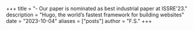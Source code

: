 +++
title = "- Our paper is nominated as best industrial paper at ISSRE'23."
description = "Hugo, the world’s fastest framework for building websites"
date = "2023-10-04"
aliases = ["posts"]
author = "F.S."
+++


